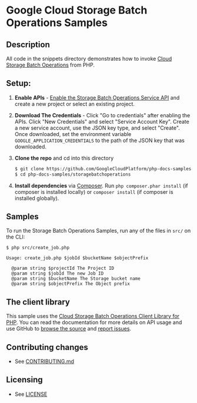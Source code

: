 # Google Cloud Storage Batch Operations Samples

## Description

All code in the snippets directory demonstrates how to invoke
[Cloud Storage Batch Operations][google-cloud-php-storage-batch-operations] from PHP.

[cloud-storage-batch-operations]: https://cloud.google.com/storage/docs/batch-operations/overview

## Setup:

1.  **Enable APIs** - [Enable the Storage Batch Operations Service API](https://console.cloud.google.com/flows/enableapi?apiid=storage.googleapis.com)
    and create a new project or select an existing project.
2.  **Download The Credentials** - Click "Go to credentials" after enabling the APIs. Click "New Credentials"
    and select "Service Account Key". Create a new service account, use the JSON key type, and
    select "Create". Once downloaded, set the environment variable `GOOGLE_APPLICATION_CREDENTIALS`
    to the path of the JSON key that was downloaded.
3.  **Clone the repo** and cd into this directory

    ```sh
    $ git clone https://github.com/GoogleCloudPlatform/php-docs-samples
    $ cd php-docs-samples/storagebatchoperations
    ```
4.  **Install dependencies** via [Composer](http://getcomposer.org/doc/00-intro.md).
    Run `php composer.phar install` (if composer is installed locally) or `composer install`
    (if composer is installed globally).


## Samples

To run the Storage Batch Operations Samples, run any of the files in `src/` on the CLI:

```
$ php src/create_job.php

Usage: create_job.php $jobId $bucketName $objectPrefix

  @param string $projectId The Project ID
  @param string $jobId The new Job ID
  @param string $bucketName The Storage bucket name
  @param string $objectPrefix The Object prefix
```

## The client library

This sample uses the [Cloud Storage Batch Operations Client Library for PHP][google-cloud-php-storage-batch-operations].
You can read the documentation for more details on API usage and use GitHub
to [browse the source][google-cloud-php-source] and  [report issues][google-cloud-php-issues].

[google-cloud-php-storage-batch-operations]: https://cloud.google.com/storage/docs/reference/rpc
[google-cloud-php-source]: https://github.com/GoogleCloudPlatform/google-cloud-php
[google-cloud-php-issues]: https://github.com/GoogleCloudPlatform/google-cloud-php/issues
[google-cloud-sdk]: https://cloud.google.com/sdk/

## Contributing changes

* See [CONTRIBUTING.md](../../CONTRIBUTING.md)

## Licensing

* See [LICENSE](../../LICENSE)
